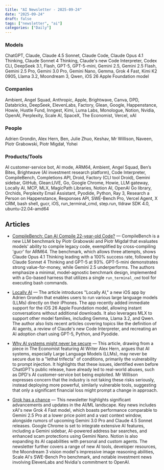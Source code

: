 ```yaml
---
title: "AI Newsletter - 2025-09-24"
date: "2025-09-24"
draft: false
tags: ["newsletter", "ai"]
categories: ["Daily"]
---
```


### Models
ChatGPT, Claude, Claude 4.5 Sonnet, Claude Code, Claude Opus 4.1 Thinking, Claude Sonnet 4 Thinking, Claude's new Code Interpreter, Codex CLI, DeepSeek 3.1, Flash, GPT-5, GPT-5-mini, Gemini 2.5, Gemini 2.5 Flash, Gemini 2.5 Pro, Gemini 3.0 Pro, Gemini Nano, Gemma, Grok 4 Fast, Kimi K2 0905, Llama 3.2, Moondream 3, Qwen, iOS 26 Apple Foundation model
### Companies
Ambient, Angel Squad, Anthropic, Apple, Brightwave, Canva, DPD, Databricks, DeepSeek, ElevenLabs, Factory, Glean, Google, Happenstance, Howie, Hustle Fund, Inngest, Kimi, Luma Labs, Monologue, Notion, Nvidia, OpenAI, Perplexity, Scale AI, SpaceX, The Economist, Vercel, xAI
### People
Adrien Grondin, Alex Hern, Ben, Julie Zhuo, Keshav, Mr Willison, Naveen, Piotr Grabowski, Piotr Migdał, Yohei
### Products/Tools
AI customer-service bot, AI mode, ARM64, Ambient, Angel Squad, Ben’s Bites, Brightwave (AI investment research platform), Code Interpreter, CompileBench, Completions API, Droid, Factory (CLI tool Droid), Gemini sidebar, GitHub, Glean:LIVE, Go, Google Chrome, Howie, LLM gateway, Locally AI, MCP, MLX, MagicPath Libraries, Notion AI, OpenAI Go library, Orchids, Perplexity Email Assistant, Pyodide, Python, Ray 3, Research a Person on Happenstance, Responses API, SWE-Bench Pro, Vercel Agent, X CRM, bash shell, gucr, iOS, run_terminal_cmd, step.run, tldraw SDK 4.0, ubuntu-22.04-amd64


## Articles

- [CompileBench: Can AI Compile 22-year-old Code?](https://simonwillison.net/2025/Sep/22/compilebench/#atom-tag) — CompileBench is a new LLM benchmark by Piotr Grabowski and Piotr Migdał that evaluates models' ability to compile legacy code, exemplified by cross-compiling 'gucr' for ARM64. The benchmark, which allows three attempts, shows Claude Opus 4.1 Thinking leading with a 100% success rate, followed by Claude Sonnet 4 Thinking and GPT-5 at 93%. GPT-5-mini demonstrates strong value-for-money, while Gemini 2.5 underperforms. The authors emphasize a minimal, model-agnostic benchmark design, implemented with a Go-based harness that utilizes a single `run_terminal_cmd` tool for executing bash commands.

- [Locally AI](https://simonwillison.net/2025/Sep/21/locally-ai/#atom-tag) — The article introduces "Locally AI," a new iOS app by Adrien Grondin that enables users to run various large language models (LLMs) directly on their iPhones. The app recently added immediate support for the iOS 26 Apple Foundation model, allowing instant conversations without additional downloads. It also leverages MLX to support other model families, including Gemma, Llama 3.2, and Qwen. The author also lists recent articles covering topics like the definition of AI agents, a review of Claude's new Code Interpreter, and recreating an AI adoption chart using GPT-5, Python, and Pyodide.

- [Why AI systems might never be secure](https://simonwillison.net/2025/Sep/23/why-ai-systems-might-never-be-secure/#atom-tag) — This article, drawing from a piece in The Economist featuring AI Writer Alex Hern, argues that AI systems, especially Large Language Models (LLMs), may never be secure due to a "lethal trifecta" of conditions, primarily the vulnerability to prompt injection. It highlights that these issues, identified even before ChatGPT's public release, have already led to real-world abuses, such as DPD's AI customer-service bot being exploited. Mr Willison expresses concern that the industry is not taking these risks seriously, instead deploying more powerful, similarly vulnerable tools, suggesting that only a significant financial loss might prompt a change in approach.

- [Grok has a chance](https://www.bensbites.com/p/grok-has-a-chance) — This newsletter highlights significant advancements and updates in the AI/ML landscape. Key news includes xAI's new Grok 4 Fast model, which boasts performance comparable to Gemini 2.5 Pro at a lower price point and a vast context window, alongside rumors of upcoming Gemini 3.0 Pro and Claude 4.5 Sonnet releases. Google Chrome is set to integrate extensive AI features, including a Gemini sidebar, AI-powered address bar searches, and enhanced scam protections using Gemini Nano. Notion is also expanding its AI capabilities with personal and custom agents. The newsletter further covers a range of new AI tools, developer resources, the Moondream 3 vision model's impressive image reasoning abilities, Scale AI's SWE-Bench Pro benchmark, and notable investment news involving ElevenLabs and Nvidia's commitment to OpenAI.